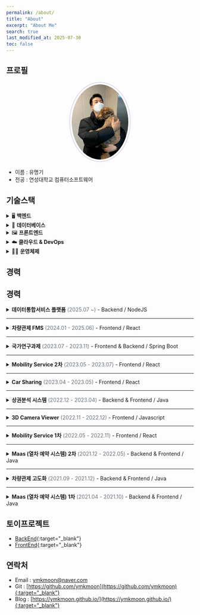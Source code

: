 ```yaml
---
permalink: /about/
title: "About"
excerpt: "About Me"
search: true
last_modified_at: 2025-07-30
toc: false
--- 
```


## 프로필
<center><img src="/assets/image/author/profile_with_dog.jpg" width="30%" height="30%" style="
border: 1px solid #cab6de;
border-radius: 50%;
padding: 5px;
-moz-border-radius: 50%;
-khtml-border-radius: 50%;
-webkit-border-radius: 50%;
"></center>


* 이름 : 유명기
* 전공 : 연성대학교 컴퓨터소프트웨어

## 기술스택

<details>
<summary>🖥️ <strong>백엔드</strong></summary>
<ul>
  <li><strong>Java</strong><br>JPA와 MyBatis를 활용한 RESTful API 개발 경험</li>
  <li><strong>Node.js</strong><br>Express 기반의 서버 구축 및 GraphQL API 개발</li>
</ul>
</details>

<details>
<summary>🧱 <strong>데이터베이스</strong></summary>
<ul>
  <li><strong>PostgreSQL</strong>, <strong>MySQL</strong><br>복잡한 쿼리 작성 및 성능 튜닝 경험 보유</li>
</ul>
</details>

<details>
<summary>🖼️ <strong>프론트엔드</strong></summary>
<ul>
  <li><strong>React</strong><br>상태 관리 및 컴포넌트 기반 UI 개발</li>
</ul>
</details>

<details>
<summary>☁️ <strong>클라우드 & DevOps</strong></summary>
<ul>
  <li><strong>AWS</strong><br>EC2, S3, CodeDeploy를 활용한 인프라 구성 및 자동 배포</li>
  <li><strong>Docker</strong><br>개발 환경 컨테이너화 및 배포 자동화 경험</li>
  <li><strong>Jenkins</strong><br>CI/CD 파이프라인 구축 및 운영</li>
  <li><strong>Nginx</strong><br>정적 파일 서빙 및 리버스 프록시 설정 경험</li>
</ul>
</details>

<details>
<summary>🧑‍💻 <strong>운영체제</strong></summary>
<ul>
  <li><strong>Linux</strong><br>CentOS, Rocky Linux, Ubuntu 환경에서의 서버 운영 및 쉘 스크립트 작성 경험</li>
</ul>
</details>


## 경력

## 경력

<details>
<summary><strong>데이터통합서비스 플랫폼</strong> <span style="color:#6a737d;">(2025.07 ~)</span> - Backend / NodeJS</summary>

| 구분            | 내용                                                                                       |
| --------------- | ------------------------------------------------------------------------------------------ |
| 📅 프로젝트 설명 | 각 업무에 대한 결과 입력 및 업무 싸이클을 통한 자동 생성                                   |
| 🎯 담당분야      | Backend, 인프라 관리, DB 구성                                                              |
| 🛠️ 사용기술      | <code>NodeJS</code>, <code>GraphQL</code>, <code>Docker</code>, <code>Nginx</code>         |
| 📝 업무내용      | CRUD API 개발, 스케줄러 개발, 초기스크립트 정리, 도커를 이용한 이미지 생성과 컨테이너 실행 |

</details>

<hr>

<details>
<summary><strong>차량관제 FMS</strong> <span style="color:#6a737d;">(2024.01 - 2025.06)</span> - Frontend / React</summary>

| 구분            | 내용                                                                           |
| --------------- | ------------------------------------------------------------------------------ |
| 📅 프로젝트 설명 | 차량 단말(IoT) 데이터를 이용해 차량 관제와 관리를 제공하는 서비스              |
| 🎯 담당분야      | Frontend, 담당 AWS 인프라 관리                                                 |
| 🛠️ 사용기술      | <code>React</code>, <code>Nginx</code>, <code>AWS (S3, Codedeploy, EC2)</code> |
| 📝 업무내용      | 고객용 APP, 관리자용 WEB 신규 개발 및 Github Action과 AWS를 이용한 CICD 구축   |

</details>

<hr>

<details>
<summary><strong>국가연구과제</strong> <span style="color:#6a737d;">(2023.07 - 2023.11)</span> - Frontend & Backend / Spring Boot</summary>

| 구분            | 내용                                                                                                                                                    |
| --------------- | ------------------------------------------------------------------------------------------------------------------------------------------------------- |
| 📅 프로젝트 설명 | 실내 측위 데이터를 이용해 원하는 위치의 예상 값을 계산(보간 처리)하여 제공하는 서비스                                                                   |
| 🎯 담당분야      | Frontend, Backend                                                                                                                                       |
| 🛠️ 사용기술      | <code>Spring Boot</code>, <code>Java</code>, <code>React</code>, <code>Typescript</code>, <code>MongoDB</code>, <code>JPA</code>, <code>Querydsl</code> |
| 📝 업무내용      | 실내 측위 데이터 시각화 및 정제, 좌표계 변환과 IDW 보간법을 이용한 데이터 제공                                                                          |

</details>

<hr>

<details>
<summary><strong>Mobility Service 2차</strong> <span style="color:#6a737d;">(2023.05 - 2023.07)</span> - Frontend / React</summary>

| 구분            | 내용                                                                                                           |
| --------------- | -------------------------------------------------------------------------------------------------------------- |
| 📅 프로젝트 설명 | 렌터카 APP의 관리와 운영을 제공하는 관리자 웹 서비스                                                           |
| 🎯 담당분야      | Frontend                                                                                                       |
| 🛠️ 사용기술      | <code>React</code>, <code>Typescript</code>, <code>Apollo</code>, <code>GraphQL</code>, <code>Kakao Map</code> |
| 📝 업무내용      | 고객의 추가 요구사항에 대해 수정 및 추가 개발(단말기관련)                                                      |

</details>

<hr>

<details>
<summary><strong>Car Sharing</strong> <span style="color:#6a737d;">(2023.04 - 2023.05)</span> - Frontend / React</summary>

| 구분            | 내용                                                                                      |
| --------------- | ----------------------------------------------------------------------------------------- |
| 📅 프로젝트 설명 | 내부 인력을 위한 렌터카 예약 서비스                                                       |
| 🎯 담당분야      | Frontend                                                                                  |
| 🛠️ 사용기술      | <code>React</code>, <code>Typescript</code>, <code>GraphQL</code>, <code>Naver Map</code> |
| 📝 업무내용      | 로그인, 회원가입, 차량 예약, 예약 히스토리, 마이페이지 등 개발                            |

</details>

<hr>

<details>
<summary><strong>상권분석 시스템</strong> <span style="color:#6a737d;">(2022.12 - 2023.04)</span> - Backend & Frontend / Java</summary>

| 구분       | 내용                                                                                 |
| ---------- | ------------------------------------------------------------------------------------ |
| 🎯 담당분야 | Backend, Frontend                                                                    |
| 🛠️ 사용기술 | <code>Java</code>, 전자정부 프레임워크, <code>jQuery</code>, <code>Javascript</code> |
| 📝 업무내용 | 기존 환경 분석하여 로컬 환경 빌드 및 실행과 운영 환경 배포까지의 흐름 문서화         |

</details>

<hr>

<details>
<summary><strong>3D Camera Viewer</strong> <span style="color:#6a737d;">(2022.11 - 2022.12)</span> - Frontend / Javascript</summary>

| 구분            | 내용                                                                  |
| --------------- | --------------------------------------------------------------------- |
| 📅 프로젝트 설명 | 실내 이미지를 이용한 파노라마 뷰 제공 및 이미지 거리·너비 계산 서비스 |
| 🎯 담당분야      | Frontend                                                              |
| 🛠️ 사용기술      | <code>pannellum</code>, <code>Javascript</code>, HTML5-Canvas         |
| 📝 업무내용      | 실내 이미지 시각화 및 이미지 내 거리 측정 웹 페이지 개발              |

</details>

<hr>

<details>
<summary><strong>Mobility Service 1차</strong> <span style="color:#6a737d;">(2022.05 - 2022.11)</span> - Frontend / React</summary>

| 구분            | 내용                                                                                                           |
| --------------- | -------------------------------------------------------------------------------------------------------------- |
| 📅 프로젝트 설명 | 렌터카 APP의 관리와 운영을 제공하는 관리자 웹 서비스                                                           |
| 🎯 담당분야      | Frontend                                                                                                       |
| 🛠️ 사용기술      | <code>React</code>, <code>Typescript</code>, <code>Apollo</code>, <code>GraphQL</code>, <code>Kakao Map</code> |
| 📝 업무내용      | 렌터카 스케줄표 생성과 차량 예약 및 배차 화면 개발                                                             |

</details>

<hr>

<details>
<summary><strong>Maas (열차 예약 시스템) 2차</strong> <span style="color:#6a737d;">(2021.12 - 2022.05)</span> - Backend & Frontend / Java</summary>

| 구분            | 내용                                                                       |
| --------------- | -------------------------------------------------------------------------- |
| 📅 프로젝트 설명 | 일본 내 열차 예약 서비스                                                   |
| 🎯 담당분야      | Backend, Frontend                                                          |
| 🛠️ 사용기술      | <code>Java</code>, <code>JSP</code>, <code>Spring Boot</code>, AWS Cognito |
| 📝 업무내용      | AWS Cognito 기반 유저 관리, 특급 열차 티켓 변경 및 환불 개발               |

</details>

<hr>

<details>
<summary><strong>차량관제 고도화</strong> <span style="color:#6a737d;">(2021.09 - 2021.12)</span> - Backend & Frontend / Java</summary>

| 구분       | 내용                                                                                       |
| ---------- | ------------------------------------------------------------------------------------------ |
| 🎯 담당분야 | Backend, Frontend                                                                          |
| 🛠️ 사용기술 | <code>Java</code>, <code>JSP</code>, Spring Framework, Geosoft Map, Olleh Map, Javascript  |
| 📝 업무내용 | 차량 관제 시스템 고도화(지도 변경), 데이터 시각화 및 지도 기반 Polyline, Polygon 기능 추가 |

</details>

<hr>

<details>
<summary><strong>Maas (열차 예약 시스템) 1차</strong> <span style="color:#6a737d;">(2021.04 - 2021.10)</span> - Backend & Frontend / Java</summary>

| 구분            | 내용                                                                                   |
| --------------- | -------------------------------------------------------------------------------------- |
| 📅 프로젝트 설명 | 일본 내 열차 예약 서비스                                                               |
| 🎯 담당분야      | Backend, Frontend                                                                      |
| 🛠️ 사용기술      | <code>Java</code>, <code>JSP</code>, <code>Spring Boot</code>, AWS Cognito, Javascript |
| 📝 업무내용      | AWS Cognito 기반 유저 관리, 열차 티켓 예약, 구매, 마이페이지 개발                      |

</details>



## 토이프로젝트
 * [BackEnd](https://github.com/ymkmoon/toyseven){:target="_blank"}
 * [FrontEnd](https://github.com/ymkmoon/toyseven-react){:target="_blank"}

## 연락처
 * Email : [ymkmoon@naver.com](mailto:ymkmoon@naver.com)
 * Git : [https://github.com/ymkmoon](https://github.com/ymkmoon){:target="_blank"}
 * Blog : [https://ymkmoon.github.io/](https://ymkmoon.github.io/){:target="_blank"}

